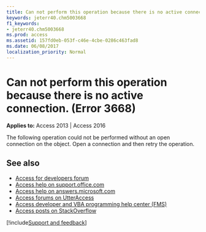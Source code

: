 ```yaml
---
title: Can not perform this operation because there is no active connection. (Error 3668)
keywords: jeterr40.chm5003668
f1_keywords:
- jeterr40.chm5003668
ms.prod: access
ms.assetid: 157fd0eb-053f-c46e-4cbe-0286c463fad8
ms.date: 06/08/2017
localization_priority: Normal
---
```



# Can not perform this operation because there is no active connection. (Error 3668)

  

**Applies to:** Access 2013 | Access 2016

The following operation could not be performed without an open connection on the object. Open a connection and then retry the operation.

## See also

- [Access for developers forum](https://social.msdn.microsoft.com/Forums/office/home?forum=accessdev)
- [Access help on support.office.com](https://support.office.com/search/results?query=Access)
- [Access help on answers.microsoft.com](https://answers.microsoft.com/)
- [Access forums on UtterAccess](https://www.utteraccess.com/forum/index.php?act=idx)
- [Access developer and VBA programming help center (FMS)](https://www.fmsinc.com/MicrosoftAccess/developer/)
- [Access posts on StackOverflow](https://stackoverflow.com/questions/tagged/ms-access)

[!include[Support and feedback](~/includes/feedback-boilerplate.md)]
